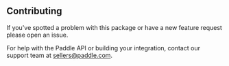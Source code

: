 ## Contributing

If you've spotted a problem with this package or have a new feature request please open an issue.

For help with the Paddle API or building your integration, contact our support team at [sellers@paddle.com](mailto:sellers@paddle.com).